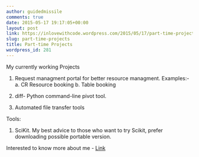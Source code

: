 ```yaml
---
author: guidedmissile
comments: true
date: 2015-05-17 19:17:05+00:00
layout: post
link: https://inlovewithcode.wordpress.com/2015/05/17/part-time-projects/
slug: part-time-projects
title: Part-time Projects
wordpress_id: 281
---
```


My currently working Projects



	
  1. Request managment portal for better resource managment.
Examples:-
a. CR Resource booking
b. Table booking

	
  2. diff- Python command-line pivot tool.

	
  3. Automated file transfer tools




Tools:

1. SciKit. My best advice to those who want to try Scikit, prefer downloading possible portable version.



Interested to know more about me - [Link](https://www.linkedin.com/in/msampathkumar)
